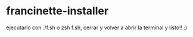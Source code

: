 # francinette-installer

ejecutarlo con ./f.sh o zsh f.sh, cerrar y volver a abrir la terminal y listo!! :)

